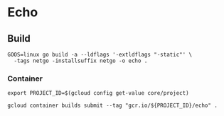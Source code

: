 # Echo

## Build

```
GOOS=linux go build -a --ldflags '-extldflags "-static"' \
  -tags netgo -installsuffix netgo -o echo .
```

### Container

```
export PROJECT_ID=$(gcloud config get-value core/project)
```

```
gcloud container builds submit --tag "gcr.io/${PROJECT_ID}/echo" .
```